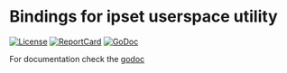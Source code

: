 # Bindings for ipset userspace utility

[![License][License-Image]][License-Url] [![ReportCard][ReportCard-Image]][ReportCard-Url] [![GoDoc][GoDoc-Image]][GoDoc-Url]

For documentation check the [godoc](https://godoc.org/github.com/romana/ipset)

[License-Url]: LICENSE
[License-Image]: https://img.shields.io/badge/license-Apache--2-blue.svg
[ReportCard-Url]: https://goreportcard.com/report/romana/ipset
[ReportCard-Image]: https://goreportcard.com/badge/romana/ipset
[github-release]: https://github.com/romana/ipset/releases/
[GoDoc-Image]: https://godoc.org/github.com/romana/ipset?status.png
[GoDoc-Url]: https://godoc.org/github.com/romana/ipset
